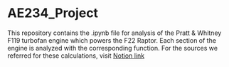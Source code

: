 # AE234_Project
This repository contains the .ipynb file for analysis of the Pratt & Whitney F119 turbofan engine which powers the F22 Raptor.
Each section of the engine is analyzed with the corresponding function.
For the sources we referred for these calculations, visit <a href = 'https://www.notion.so/Engine-Analysis-0b76bcfa59934cb1b914523eda63cb8e'>Notion link</a>
